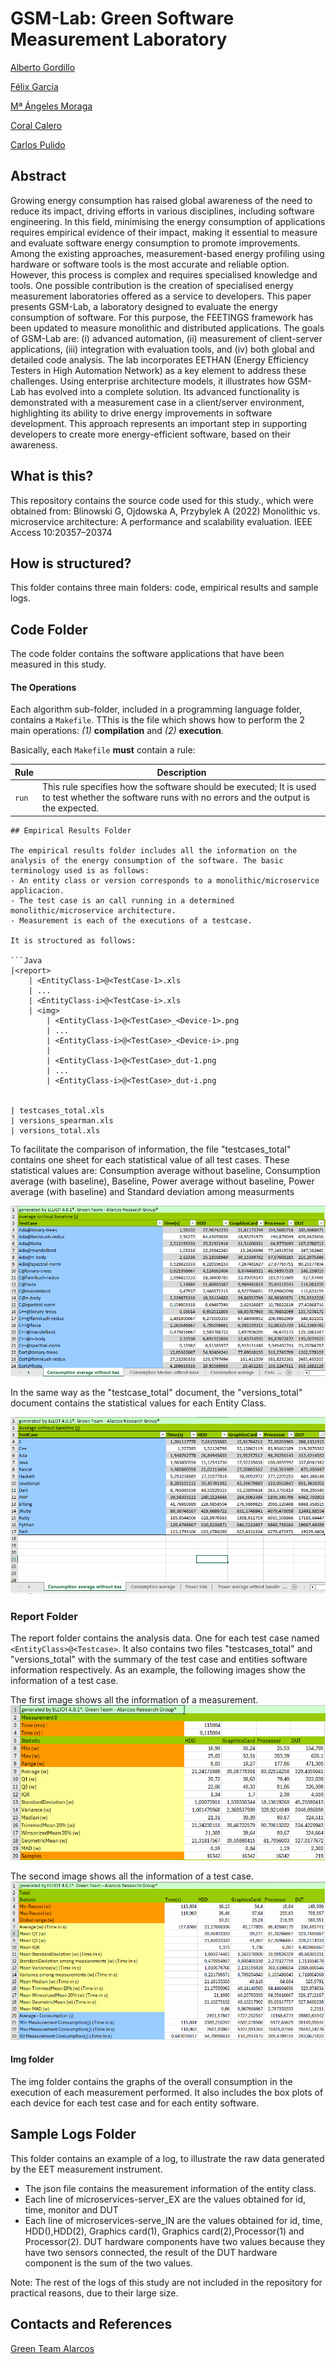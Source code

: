 # GSM-Lab: Green Software Measurement Laboratory


[Alberto Gordillo](https://orcid.org/0000-0002-4742-173X)  

[Félix García](https://orcid.org/0000-0001-6460-0353)

[Mª Ángeles Moraga](https://orcid.org/0000-0001-9165-7144)

[Coral Calero](https://orcid.org/0000-0003-0728-4176)

[Carlos Pulido](https://orcid.org/0009-0008-8122-3500)


## Abstract
Growing energy consumption has raised global awareness of the need to reduce its impact, driving efforts in various disciplines, including software engineering. In this field, minimising the energy consumption of applications requires empirical evidence of their impact, making it essential to measure and evaluate software energy consumption to promote improvements. Among the existing approaches, measurement-based energy profiling using hardware or software tools is the most accurate and reliable option. However, this process is complex and requires specialised knowledge and tools.
One possible contribution is the creation of specialised energy measurement laboratories offered as a service to developers. This paper presents GSM-Lab, a laboratory designed to evaluate the energy consumption of software. For this purpose, the FEETINGS framework has been updated to measure monolithic and distributed applications. The goals of GSM-Lab are: (i) advanced automation, (ii) measurement of client-server applications, (iii) integration with evaluation tools, and (iv) both global and detailed code analysis.
The lab incorporates EETHAN (Energy Efficiency Testers in High Automation Network) as a key element to address these challenges. Using enterprise architecture models, it illustrates how GSM-Lab has evolved into a complete solution. 
Its advanced functionality is demonstrated with a measurement case in a client/server environment, highlighting its ability to drive energy improvements in software development. This approach represents an important step in supporting developers to create more energy-efficient software, based on their awareness.

## What is this?

This repository contains the source code used for this study., which were obtained from: Blinowski G, Ojdowska A, Przybylek A (2022) Monolithic vs. microservice architecture: A performance and scalability evaluation. IEEE Access 10:20357–20374

## How is structured?

This folder contains three main folders: code, empirical results and sample logs.

## Code Folder

The code folder contains the software applications that have been measured in this study.

#### The Operations

Each algorithm sub-folder, included in a programming language folder, contains a `Makefile`.
TThis is the file which shows how to perform the 2 main operations: *(1)* **compilation** and *(2)* **execution**.

Basically, each `Makefile` **must** contain a rule:

| Rule | Description |
| -------- | -------- |
| `run` | This rule specifies how the software should be executed; It is used to test whether the software runs with no errors and the output is the expected. 

```
## Empirical Results Folder

The empirical results folder includes all the information on the analysis of the energy consumption of the software. The basic terminology used is as follows:
- An entity class or version corresponds to a monolithic/microservice applicacion. 
- The test case is an call running in a determined monolithic/microservice architecture.
- Measurement is each of the executions of a testcase.

It is structured as follows:

```Java
|<report>
	| <EntityClass-1>@<TestCase-1>.xls
	| ...
	| <EntityClass-i>@<TestCase-i>.xls
	| <img>
		| <EntityClass-1>@<TestCase>_<Device-1>.png
		| ...
		| <EntityClass-i>@<TestCase>_<Device-i>.png
		|
		| <EntityClass-1>@<TestCase>_dut-1.png
		| ...
		| <EntityClass-i>@<TestCase>_dut-i.png


| testcases_total.xls
| versions_spearman.xls
| versions_total.xls

```
To facilitate the comparison of information, the file "testcases_total" contains one sheet for each statistical value of all test cases. These statistical values are:
Consumption average without baseline, Consumption average (with baseline), Baseline, Power average without baseline, Power average (with baseline) and Standard deviation among measurments 

![](resources/testcases_total_example.PNG)

In the same way as the "testcase_total" document, the "versions_total" document contains the statistical values for each Entity Class.

![](resources/versions_total_example.PNG)


### Report Folder
The report folder contains the analysis data. One for each test case named `<EntityClass>@<Testcase>`. It also contains two files "testcases_total" and "versions_total" with the summary of the test case and entities software information respectively.
As an example, the following images show the information of a test case.

The first image shows all the information of a measurement.
![](resources/measurement_example.PNG)

The second image shows all the information of a test case.
![](resources/testcase_example.PNG)

#### Img folder
The img folder contains the graphs of the overall consumption in the execution of each measurement performed. It also includes the box plots of each device for each test case and for each entity software.

## Sample Logs Folder
This folder contains an example of a log, to illustrate the raw data generated by the EET measurement instrument. 
- The json file contains the measurement information of the entity class.
- Each line of microservices-server_EX are the values obtained for id, time, monitor and DUT
- Each line of microservices-serve_IN are the values obtained for id, time, HDD(),HDD(2), Graphics card(1), Graphics card(2),Processor(1) and Processor(2).
DUT hardware components have two values because they have two sensors connected, the result of the DUT hardware component is the sum of the two values.

Note: The rest of the logs of this study are not included in the repository for practical reasons, due to their large size.

## Contacts and References

[Green Team Alarcos](https://greenteamalarcos.uclm.es/)
